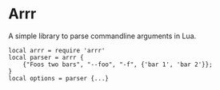 Arrr
================================================================================

A simple library to parse commandline arguments in Lua.

	local arrr = require 'arrr'
	local parser = arrr {
		{"Foos two bars", "--foo", "-f", {'bar 1', 'bar 2'}};
	}
	local options = parser {...}
